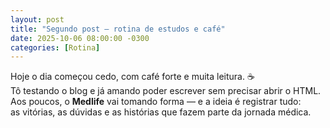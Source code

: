 ```yaml
---
layout: post
title: "Segundo post — rotina de estudos e café"
date: 2025-10-06 08:00:00 -0300
categories: [Rotina]
---
```


Hoje o dia começou cedo, com café forte e muita leitura. ☕  
Tô testando o blog e já amando poder escrever sem precisar abrir o HTML.  
Aos poucos, o **Medlife** vai tomando forma — e a ideia é registrar tudo:  
as vitórias, as dúvidas e as histórias que fazem parte da jornada médica.
